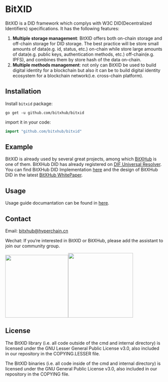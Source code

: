 # BitXID

BitXID is a DID framework which complys with W3C DID(Decentralized Identifiers) specifications. It has the following features:

1. **Multiple storage management**: BitXID offers both on-chain storage and off-chain storage for DID storage. The best practice will be store small amounts of data(e.g. id, status, etc.) on-chain while store large amounts of data(e.g. public keys, authentication methods, etc.) off-chain(e.g. IPFS), and combines them by store hash of the data on-chain.
2. **Multiple methods management**: not only can BitXID be used to build digital identity for a blockchain but also it can be to build digital identity ecosystem for a blockchain network(i.e. cross-chain platform).

## Installation

Install `bitxid` package:

```shell
go get -u github.com/bitxhub/bitxid
```

import it in your code:

```go
import "github.com/bitxhub/bitxid"
```

## Example

BitXID is already used by several great projects, among which [BitXHub](https://github.com/meshplus/bitxhub) is one of them. BitXHub DID has already registered on [DIF Universal Resolver](https://github.com/decentralized-identity/universal-resolver). You can find BitXHub DID Implementation [here](https://github.com/bitxhub/did-method-registry) and the design of BitXHub DID in the latest [BitXHub WhitePaper](https://upload.hyperchain.cn/BitXHub白皮书.pdf).

## Usage

Usage guide documantation can be found in [here](./docs/usage-chn.md).

## Contact

Email: bitxhub@hyperchain.cn

Wechat: If you‘re interested in BitXID or BitXHub, please add the assistant to join our community group.

<img src="https://raw.githubusercontent.com/meshplus/bitxhub/master/docs/wechat.png" width="200" /><img src="https://raw.githubusercontent.com/meshplus/bitxhub/master/docs/official.png" width="206" />

## License

The BitXID library (i.e. all code outside of the cmd and internal directory) is licensed under the GNU Lesser General Public License v3.0, also included in our repository in the COPYING.LESSER file.

The BitXID binaries (i.e. all code inside of the cmd and internal directory) is licensed under the GNU General Public License v3.0, also included in our repository in the COPYING file.